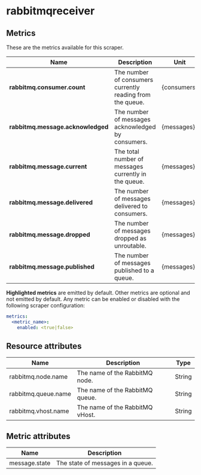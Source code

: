 [comment]: <> (Code generated by mdatagen. DO NOT EDIT.)

# rabbitmqreceiver

## Metrics

These are the metrics available for this scraper.

| Name | Description | Unit | Type | Attributes |
| ---- | ----------- | ---- | ---- | ---------- |
| **rabbitmq.consumer.count** | The number of consumers currently reading from the queue. | {consumers} | Sum(Int) | <ul> </ul> |
| **rabbitmq.message.acknowledged** | The number of messages acknowledged by consumers. | {messages} | Sum(Int) | <ul> </ul> |
| **rabbitmq.message.current** | The total number of messages currently in the queue. | {messages} | Sum(Int) | <ul> <li>message.state</li> </ul> |
| **rabbitmq.message.delivered** | The number of messages delivered to consumers. | {messages} | Sum(Int) | <ul> </ul> |
| **rabbitmq.message.dropped** | The number of messages dropped as unroutable. | {messages} | Sum(Int) | <ul> </ul> |
| **rabbitmq.message.published** | The number of messages published to a queue. | {messages} | Sum(Int) | <ul> </ul> |

**Highlighted metrics** are emitted by default. Other metrics are optional and not emitted by default.
Any metric can be enabled or disabled with the following scraper configuration:

```yaml
metrics:
  <metric_name>:
    enabled: <true|false>
```

## Resource attributes

| Name | Description | Type |
| ---- | ----------- | ---- |
| rabbitmq.node.name | The name of the RabbitMQ node. | String |
| rabbitmq.queue.name | The name of the RabbitMQ queue. | String |
| rabbitmq.vhost.name | The name of the RabbitMQ vHost. | String |

## Metric attributes

| Name | Description |
| ---- | ----------- |
| message.state | The state of messages in a queue. |
